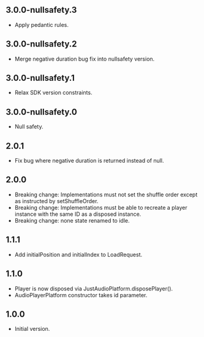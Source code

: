 ## 3.0.0-nullsafety.3

- Apply pedantic rules.

## 3.0.0-nullsafety.2

- Merge negative duration bug fix into nullsafety version.

## 3.0.0-nullsafety.1

- Relax SDK version constraints.

## 3.0.0-nullsafety.0

- Null safety.

## 2.0.1

- Fix bug where negative duration is returned instead of null.

## 2.0.0

- Breaking change: Implementations must not set the shuffle order except as
  instructed by setShuffleOrder.
- Breaking change: Implementations must be able to recreate a player instance
  with the same ID as a disposed instance.
- Breaking change: none state renamed to idle.

## 1.1.1

- Add initialPosition and initialIndex to LoadRequest.

## 1.1.0

- Player is now disposed via JustAudioPlatform.disposePlayer().
- AudioPlayerPlatform constructor takes id parameter.

## 1.0.0

- Initial version.
